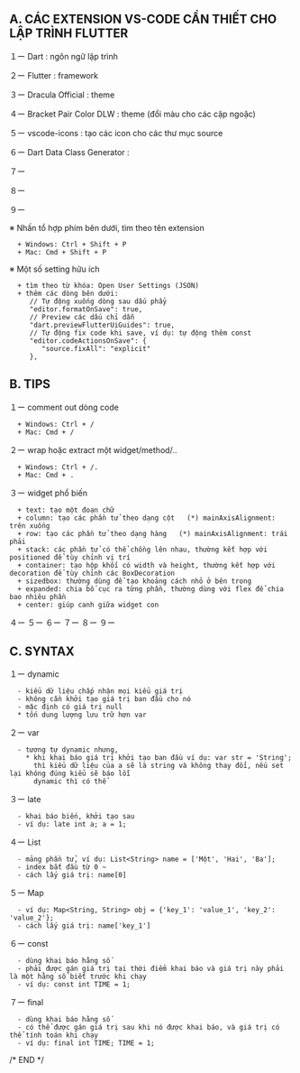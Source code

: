 A. CÁC EXTENSION VS-CODE CẦN THIẾT CHO LẬP TRÌNH FLUTTER
-----------------------------------------------------
   １ー Dart                      : ngôn ngữ lập trình
   
   ２ー Flutter                   : framework
   
   ３ー Dracula Official          : theme
   
   ４ー Bracket Pair Color DLW    : theme (đổi màu cho các cặp ngoặc)
   
   ５ー vscode-icons              : tạo các icon cho các thư mục source
   
   ６ー Dart Data Class Generator : 
   
   ７ー 
   
   ８ー 
   
   ９ー   
   
   ※ Nhấn tổ hợp phím bên dưới, tìm theo tên extension
   
      + Windows: Ctrl + Shift + P
      + Mac: Cmd + Shift + P
      
   ※ Một số setting hữu ích

      + tìm theo từ khóa: Open User Settings (JSON)
      + thêm các dòng bên dưới:
         // Tự động xuống dòng sau dấu phẩy
         "editor.formatOnSave": true,
         // Preview các dấu chỉ dẫn
         "dart.previewFlutterUiGuides": true,
         // Tự động fix code khi save, ví dụ: tự động thêm const
         "editor.codeActionsOnSave": {
            "source.fixAll": "explicit"
         },

B. TIPS
-----------------------------------------------------
   １ー comment out dòng code
   
      + Windows: Ctrl + /
      + Mac: Cmd + /
      
   ２ー wrap hoặc extract một widget/method/..
   
      + Windows: Ctrl + /.
      + Mac: Cmd + .
   
   ３ー widget phổ biến

      + text: tạo một đoạn chữ
      + column: tạo các phần tử theo dạng cột   (*) mainAxisAlignment: trên xuống
      + row: tạo các phần tử theo dạng hàng   (*) mainAxisAlignment: trái phải
      + stack: các phần tử có thể chồng lên nhau, thường kết hợp với positioned để tùy chỉnh vị trí
      + container: tạo hộp khối có width và height, thường kết hợp với decoration để tùy chỉnh các BoxDecoration
      + sizedbox: thường dùng để tạo khoảng cách nhỏ ở bên trong
      + expanded: chia bố cục ra từng phần, thường dùng với flex để chia bao nhiêu phần
      + center: giúp canh giữa widget con
   
   ４ー 
   ５ー 
   ６ー 
   ７ー 
   ８ー 
   ９ー 
   
C. SYNTAX
-----------------------------------------------------
   １ー dynamic
   
      - kiểu dữ liệu chấp nhận mọi kiểu giá trị
      - không cần khởi tạo giá trị ban đầu cho nó
      - mặc định có giá trị null
      * tốn dung lượng lưu trữ hơn var
      
   ２ー var
   
      - tương tự dynamic nhưng,
        * khi khai báo giá trị khởi tạo ban đầu ví dụ: var str = 'String';
          thì kiểu dữ liệu của a sẽ là string và không thay đổi, nếu set lại không đúng kiểu sẽ báo lỗi
          dynamic thì có thể
          
   ３ー late
   
      - khai báo biến, khởi tạo sau
      - ví dụ: late int a; a = 1;
          
   ４ー List
   
      - mảng phần tử, ví dụ: List<String> name = ['Một', 'Hai', 'Ba'];
      - index bắt đầu từ 0 ~
      - cách lấy giá trị: name[0]
      
   ５ー Map
   
      - ví dụ: Map<String, String> obj = {'key_1': 'value_1', 'key_2': 'value_2'};
      - cách lấy giá trị: name['key_1']
      
   ６ー const
   
      - dùng khai báo hằng số
      - phải được gán giá trị tại thời điểm khai báo và giá trị này phải là một hằng số biết trước khi chạy
      - ví dụ: const int TIME = 1;
      
   ７ー final
   
      - dùng khai báo hằng số
      - có thể được gán giá trị sau khi nó được khai báo, và giá trị có thể tính toán khi chạy
      - ví dụ: final int TIME; TIME = 1;

/* END */
